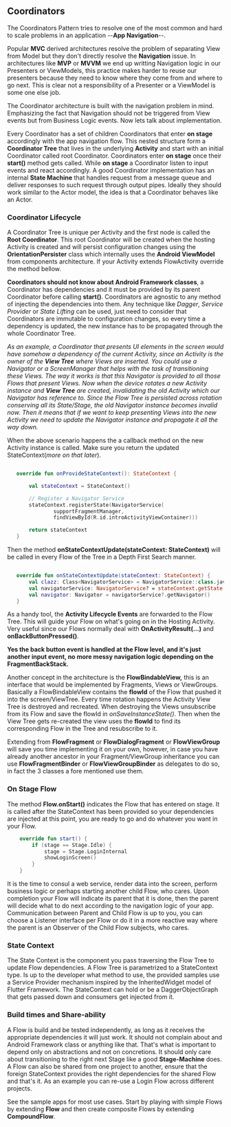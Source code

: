 
 ## Coordinators
  The Coordinators Pattern tries to resolve one of the most common and hard to scale problems in 
  an application --**App Navigation**--.
  
  Popular **MVC** derived architectures resolve the problem of separating View from Model but 
  they don't directly resolve the **Navigation** issue. In architectures like **MVP** or **MVVM** 
  we end up writting Navigation logic in our Presenters or ViewModels, this practice makes harder 
  to reuse our presenters because they need to know where they come from and where to go next. This 
  is clear not a responsibility of a Presenter or a ViewModel is some one else job.
  
  The Coordinator architecture is built with the navigation problem in mind. Emphasizing the fact 
  that Navigation should not be triggered from View events but from Business Logic events. Now lets 
  talk about implementation.  
  
  Every Coordinator has a set of children Coordinators that enter **on stage** accordingly with the 
  app navigation flow. This nested structure form a **Coordinator Tree** that lives in the 
  underlying **Activity** and start with an initial Coordinator called root Coordinator. 
  Coordinators enter **on stage** once their **start()** method gets called. While **on stage** a 
  Coordinator listen to input events and react accordingly. A good Coordinator implementation has 
  an internal **State Machine** that handles request from a message queue and deliver responses to 
  such request through output pipes. Ideally they should work similar to the Actor model, the idea 
  is that a Coordinator behaves like an Actor.
 
 ### Coordinator Lifecycle
 A Coordinator Tree is unique per Activity and the first node is called the **Root Coordinator**. 
 This root Coordinator will be created when the hosting Activity is created and will persist 
 configuration changes using the **OrientationPersister** class which internally uses the **Android 
 ViewModel** from components architecture.
 If your Activity extends FlowActivity override the method bellow.
 
 
 **Coordinators should not know about Android Framework classes**, a Coordinator has dependencies 
 and it must be provided by its parent Coordinator before calling **start()**. Coordinators are 
 agnostic to any method of injecting the dependencies into them. Any technique like *Dagger*, 
 *Service Provider* or *State Lifting* can be used, just need to consider that Coordinators are 
 immutable to configuration changes, so every time a dependency is updated, the new instance 
 has to be propagated through the whole Coordinator Tree.
 
 *As an example, a Coordinator that presents UI elements in the screen would have somehow a dependency of
 the current Activity, since an Activity is the owner of the **View Tree** where Views are inserted.
 You could use a Navigator or a ScreenManager that helps with the task of transitioning these Views.
 The way it works is that this Navigator is provided to all those Flows that present Views.
 Now when the device rotates a new Activity instance and **View Tree** are created, invalidating 
 the old Activity which our Navigator has reference to. Since the Flow Tree is persisted across
 rotation conserving all its State/Stage, the old Navigator instance becomes invalid now. Then it
 means that if we want to keep presenting Views into the new Activity we need to update the
 Navigator instance and propagate it all the way down.*
 
 When the above scenario happens the a callback method on the new Activity instance is called. Make
 sure you return the updated StateContext(*more on that later*).
 ```kotlin

    override fun onProvideStateContext(): StateContext {

        val stateContext = StateContext()

        // Register a Navigator Service
        stateContext.registerState(NavigatorService(
                supportFragmentManager,
                findViewById(R.id.introActivityViewContainer)))

        return stateContext
    }

 ```
 
 Then the method **onStateContextUpdate(stateContext: StateContext)** will be called in every Flow
 of the Tree in a Depth First Search manner.
 ```kotlin

    override fun onStateContextUpdate(stateContext: StateContext) {
        val clazz: Class<NavigatorService> = NavigatorService::class.java
        val navigatorService: NavigatorService? = stateContext.getState(clazz, Constants.DEFAULT_NAVIGATOR_SERVICE_ID)
        val navigator: Navigator = navigatorService?.getNavigator()
    }
 ```
 As a handy tool, the **Activity Lifecycle Events** are forwarded to the Flow Tree. This will 
 guide your Flow on what's going on in the Hosting Activity. Very useful since our Flows normally
 deal with **OnActivityResult(...)** and **onBackButtonPressed()**.
 
 **Yes the back button event is handled at the Flow level, and it's just another input event, no
 more messy navigation logic depending on the FragmentBackStack.**
 
 
 Another concept in the architecture is the **FlowBindableView,** this is an interface that would be
 implemented by Fragments, Views or ViewGroups. Basically a FlowBindableView contains the **flowId**
 of the Flow that pushed it into the screen/ViewTree. Every time rotation happens the Activity
 View Tree is destroyed and recreated. When destroying the Views unsubscribe from its Flow and save
 the flowId in *onSaveInstanceState()*. Then when the View Tree gets re-created the view uses the
 **flowId** to find its corresponding Flow in the Tree and resubscribe to it.
 
 Extending from **FlowFragment** or **FlowDialogFragment** or **FlowViewGroup** will save you time
 implementing it on your own, however, in case you have already another ancestor in your
 Fragment/ViewGroup inheritance you can use **FlowFragmentBinder** or **FlowViewGroupBinder** as
 delegates to do so, in fact the 3 classes a fore mentioned use them.
 
 
 ### On Stage Flow
 The method **Flow.onStart()** indicates the Flow that has entered on stage. It is called after the
 StateContext has been provided so your dependencies are injected at this point, you are ready to go
 and do whatever you want in your Flow.
 ```kotlin
     override fun start() {
         if (stage == Stage.Idle) {
             stage = Stage.LoginInternal
             showLoginScreen()
         }
     }
 ```
 It is the time to consul a web service, render data into the screen, perform business logic or
 perhaps starting another child Flow, who cares.
 Upon completion your Flow will indicate its parent that it is done, then the parent will decide
 what to do next according to the navigation logic of your app. Communication between Parent and
 Child Flow is up to you, you can choose a Listener interface per Flow or do it in a more reactive
 way where the parent is an Observer of the Child Flow subjects, who cares.
 
 
 ### State Context
 The State Context is the component you pass traversing the Flow Tree to update Flow dependencies.
 A Flow Tree is parametrized to a StateContext type. Is up to the developer what method to use, the
 provided samples use a Service Provider mechanism inspired by the InheritedWidget model of Flutter
 Framework. 
 The StateContext can hold or be a DaggerObjectGraph that gets passed down and consumers get
 injected from it.
 
 
 ### Build times and Share-ability
 A Flow is build and be tested independently, as long as it receives the appropriate dependencies
 it will just work. It should not complain about and Android Framework class or anything like that.
 That's what is important to depend only on abstractions and not on concretions. It should only care
 about transitioning to the right next Stage like a good **Stage-Machine** does.
 A Flow can also be shared from one project to another, ensure that the foreign StateContext
 provides the right dependencies for the shared Flow and that's it.
 As an example you can re-use a Login Flow across different projects.
 
 See the sample apps for most use cases. Start by playing with simple Flows by extending **Flow**
 and then create composite Flows by extending **CompoundFlow**.
